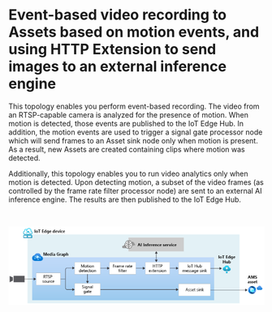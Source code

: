 # Event-based video recording to Assets based on motion events, and using HTTP Extension to send images to an external inference engine

This topology enables you perform event-based recording. The video from an RTSP-capable camera is analyzed for the presence of motion. When motion is detected, those events are published to the IoT Edge Hub. In addition, the motion events are used to trigger a signal gate processor node which will send frames to an Asset sink node only when motion is present. As a result, new Assets are created containing clips where motion was detected.

Additionally, this topology enables you to run video analytics only when motion is detected. Upon detecting motion, a subset of the video frames (as controlled by the frame rate filter processor node) are sent to an external AI inference engine. The results are then published to the IoT Edge Hub.

<br>
<p align="center">
  <img src="./topology.png" title="Event-based video recording to Assets based on motion events, and using HTTP Extension to send images to an external inference engine"/>
</p>
<br>
